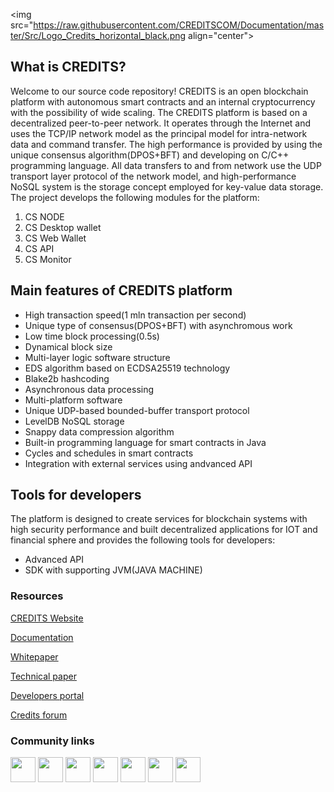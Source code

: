 <img src="https://raw.githubusercontent.com/CREDITSCOM/Documentation/master/Src/Logo_Credits_horizontal_black.png align="center">
<h2>What is CREDITS?</h2>
<p>Welcome to our source code repository! CREDITS is an open blockchain platform with autonomous smart contracts and an internal cryptocurrency with the possibility of wide scaling. 
The CREDITS platform is based on  a decentralized  peer-to-peer network. It operates through the Internet and uses the TCP/IP network model as the principal model for intra-network data and command transfer. The high performance is provided by using the unique consensus algorithm(DPOS+BFT) and developing on C/C++ programming language. All data transfers to and from network use the UDP transport layer protocol of the network model, and high-performance NoSQL system is the storage concept employed for key-value data storage.
The project develops the following modules for the platform:</p>
<ol type='1'>
<li>CS NODE</li>
<li>CS Desktop wallet</li>
<li>CS Web Wallet</li>
<li>CS API</li>
<li>CS Monitor</li>
</ol>
<h2>Main features of CREDITS platform</h2>
<ul>
<li>High transaction speed(1 mln transaction per second)</li>
<li>Unique type of consensus(DPOS+BFT) with asynchromous work</li>
<li>Low time block processing(0.5s)</li>
<li>Dynamical block size</li>
<li>Multi-layer logic software structure</li>
<li>EDS algorithm based on ECDSA25519 technology</li>
<li>Blake2b hashcoding</li>
<li>Asynchronous data processing</li>
<li>Multi-platform software</li>
<li>Unique UDP-based bounded-buffer transport protocol</li>
<li>LevelDB NoSQL storage</li>
<li>Snappy data compression algorithm</li>
<li>Built-in programming language for smart contracts in Java</li>
<li>Cycles and schedules in smart contracts</li>
<li>Integration with external services using andvanced API</li>
</ul>
<h2>Tools for developers</h2>
<p>The platform is designed to create services for blockchain systems with high security performance and built decentralized applications for IOT and financial sphere and provides the following tools for developers:</p>
<ul>
<li>Advanced API</li>
<li>SDK with supporting JVM(JAVA MACHINE)</li>
</ul>
<h3>Resources</h3>

<a href="https://credits.com//">CREDITS Website</a>

<a href="https://github.com/CREDITSCOM/DOCUMENTATION">Documentation</a>

<a href="https://credits.com/Content/Docs/TechnicalWhitePaperCREDITSEng.pdf">Whitepaper</a>

<a href="https://credits.com/Content/Docs/TechnicalPaperENG.pdf">Technical paper</a>

<a href="https://developers.credits.com/">Developers portal</a>

<a href="http://forum.credits.com/">Credits forum</a>
<h3>Community links</h3>
   <a href="https://t.me/creditscom"><img src ="https://simpleicons.org/icons/telegram.svg" height=40 widht=40 ></a>
   <a href="https://twitter.com/creditscom"><img src ="https://simpleicons.org/icons/twitter.svg" height=40 widht=40 ></a>
   <a href="https://www.reddit.com/r/CreditsOfficial/"><img src ="https://simpleicons.org/icons/reddit.svg" height=40 widht=40></a> 
   <a href="https://medium.com/@credits"><img src="https://simpleicons.org/icons/medium.svg" height=40 widht=40></a>
   <a href="https://www.instagram.com/credits_com/"><img src="https://simpleicons.org/icons/facebook.svg" height=40 widht=40></a>
   <a href="https://www.facebook.com/creditscom"><img src="https://simpleicons.org/icons/instagram.svg" height=40 widht=40></a>
   <a href="https://www.youtube.com/channel/UC7kjX_jgauCqmf_a4fqLGOQ"><img src="https://simpleicons.org/icons/youtube.svg" height=40 widht=40></a>


